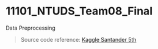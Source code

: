 # 11101_NTUDS_Team08_Final


Data Preprocessing  
 >  Source code reference: [Kaggle Santander 5th](https://github.com/jturkewitz/SideProjects/blob/master/Kaggle/Santander_Prod/santander_preprocess.py)  



